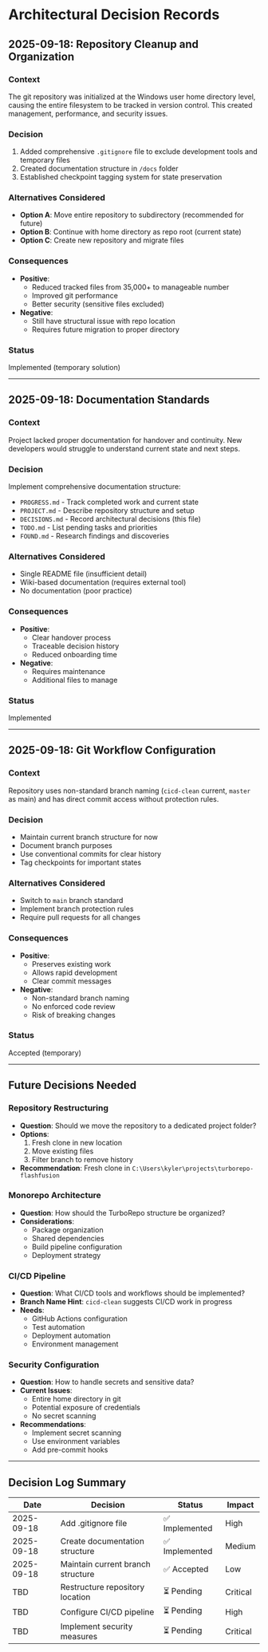 # Architectural Decision Records

## 2025-09-18: Repository Cleanup and Organization

### Context
The git repository was initialized at the Windows user home directory level, causing the entire filesystem to be tracked in version control. This created management, performance, and security issues.

### Decision
1. Added comprehensive `.gitignore` file to exclude development tools and temporary files
2. Created documentation structure in `/docs` folder
3. Established checkpoint tagging system for state preservation

### Alternatives Considered
- **Option A**: Move entire repository to subdirectory (recommended for future)
- **Option B**: Continue with home directory as repo root (current state)
- **Option C**: Create new repository and migrate files

### Consequences
- **Positive**:
  - Reduced tracked files from 35,000+ to manageable number
  - Improved git performance
  - Better security (sensitive files excluded)
- **Negative**:
  - Still have structural issue with repo location
  - Requires future migration to proper directory

### Status
Implemented (temporary solution)

---

## 2025-09-18: Documentation Standards

### Context
Project lacked proper documentation for handover and continuity. New developers would struggle to understand current state and next steps.

### Decision
Implement comprehensive documentation structure:
- `PROGRESS.md` - Track completed work and current state
- `PROJECT.md` - Describe repository structure and setup
- `DECISIONS.md` - Record architectural decisions (this file)
- `TODO.md` - List pending tasks and priorities
- `FOUND.md` - Research findings and discoveries

### Alternatives Considered
- Single README file (insufficient detail)
- Wiki-based documentation (requires external tool)
- No documentation (poor practice)

### Consequences
- **Positive**:
  - Clear handover process
  - Traceable decision history
  - Reduced onboarding time
- **Negative**:
  - Requires maintenance
  - Additional files to manage

### Status
Implemented

---

## 2025-09-18: Git Workflow Configuration

### Context
Repository uses non-standard branch naming (`cicd-clean` current, `master` as main) and has direct commit access without protection rules.

### Decision
- Maintain current branch structure for now
- Document branch purposes
- Use conventional commits for clear history
- Tag checkpoints for important states

### Alternatives Considered
- Switch to `main` branch standard
- Implement branch protection rules
- Require pull requests for all changes

### Consequences
- **Positive**:
  - Preserves existing work
  - Allows rapid development
  - Clear commit messages
- **Negative**:
  - Non-standard branch naming
  - No enforced code review
  - Risk of breaking changes

### Status
Accepted (temporary)

---

## Future Decisions Needed

### Repository Restructuring
- **Question**: Should we move the repository to a dedicated project folder?
- **Options**:
  1. Fresh clone in new location
  2. Move existing files
  3. Filter branch to remove history
- **Recommendation**: Fresh clone in `C:\Users\kyler\projects\turborepo-flashfusion`

### Monorepo Architecture
- **Question**: How should the TurboRepo structure be organized?
- **Considerations**:
  - Package organization
  - Shared dependencies
  - Build pipeline configuration
  - Deployment strategy

### CI/CD Pipeline
- **Question**: What CI/CD tools and workflows should be implemented?
- **Branch Name Hint**: `cicd-clean` suggests CI/CD work in progress
- **Needs**:
  - GitHub Actions configuration
  - Test automation
  - Deployment automation
  - Environment management

### Security Configuration
- **Question**: How to handle secrets and sensitive data?
- **Current Issues**:
  - Entire home directory in git
  - Potential exposure of credentials
  - No secret scanning
- **Recommendations**:
  - Implement secret scanning
  - Use environment variables
  - Add pre-commit hooks

---

## Decision Log Summary

| Date | Decision | Status | Impact |
|------|----------|--------|--------|
| 2025-09-18 | Add .gitignore file | ✅ Implemented | High |
| 2025-09-18 | Create documentation structure | ✅ Implemented | Medium |
| 2025-09-18 | Maintain current branch structure | ✅ Accepted | Low |
| TBD | Restructure repository location | ⏳ Pending | Critical |
| TBD | Configure CI/CD pipeline | ⏳ Pending | High |
| TBD | Implement security measures | ⏳ Pending | Critical |